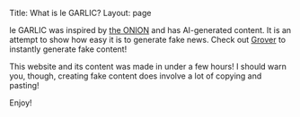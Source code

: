 Title: What is le GARLIC?
Layout: page

le GARLIC was inspired by [the ONION](https://www.theonion.com/) and has AI-generated content. It is an attempt to show how easy it is to generate fake news. Check out [Grover](https://grover.allenai.org/) to instantly generate fake content!

This website and its content was made in under a few hours! I should warn you, though, creating fake content does involve a lot of copying and pasting!

Enjoy!

